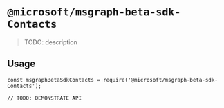 # `@microsoft/msgraph-beta-sdk-Contacts`

> TODO: description

## Usage

```
const msgraphBetaSdkContacts = require('@microsoft/msgraph-beta-sdk-Contacts');

// TODO: DEMONSTRATE API
```
